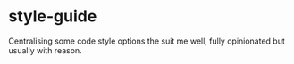 # style-guide
Centralising some code style options the suit me well, fully opinionated but usually with reason.
